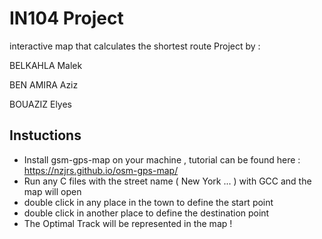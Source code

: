 # IN104 Project

interactive map that calculates the shortest route
Project by : 

BELKAHLA Malek

BEN AMIRA Aziz


BOUAZIZ Elyes


## Instuctions ##
 - Install gsm-gps-map on your machine , tutorial can be found here : https://nzjrs.github.io/osm-gps-map/
 - Run any C files with the street name ( New York ... ) with GCC and the map will open
 - double click in any place in the town to define the start point
 - double click in another place to define the destination point
 - The Optimal Track will be represented in the map !
